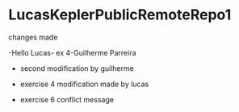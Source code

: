 # LucasKeplerPublicRemoteRepo1

changes made

-Hello Lucas- ex 4-Guilherme Parreira

- second modification by guilherme

- exercise 4 modification made by lucas

- exercise 6 conflict message
